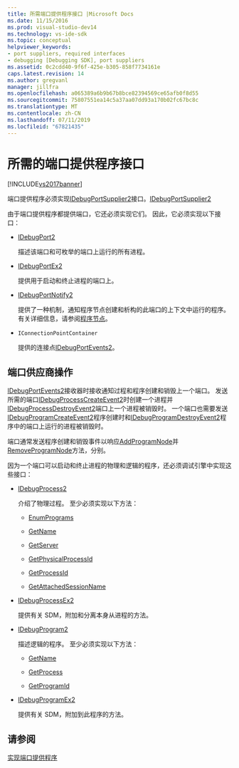 ```yaml
---
title: 所需端口提供程序接口 |Microsoft Docs
ms.date: 11/15/2016
ms.prod: visual-studio-dev14
ms.technology: vs-ide-sdk
ms.topic: conceptual
helpviewer_keywords:
- port suppliers, required interfaces
- debugging [Debugging SDK], port suppliers
ms.assetid: 0c2cdd40-9f6f-425e-b305-858f7734161e
caps.latest.revision: 14
ms.author: gregvanl
manager: jillfra
ms.openlocfilehash: a065389a6b9b67b8bce82394569ce65afb0f8d55
ms.sourcegitcommit: 75807551ea14c5a37aa07dd93a170b02fc67bc8c
ms.translationtype: MT
ms.contentlocale: zh-CN
ms.lasthandoff: 07/11/2019
ms.locfileid: "67821435"
---
```

# <a name="required-port-supplier-interfaces"></a>所需的端口提供程序接口
[!INCLUDE[vs2017banner](../../includes/vs2017banner.md)]

端口提供程序必须实现[IDebugPortSupplier2](../../extensibility/debugger/reference/idebugportsupplier2.md)接口。[IDebugPortSupplier2](../../extensibility/debugger/reference/idebugportsupplier2.md)  
  
 由于端口提供程序都提供端口，它还必须实现它们。 因此，它必须实现以下接口：  
  
- [IDebugPort2](../../extensibility/debugger/reference/idebugport2.md)  
  
     描述该端口和可枚举的端口上运行的所有进程。  
  
- [IDebugPortEx2](../../extensibility/debugger/reference/idebugportex2.md)  
  
     提供用于启动和终止进程的端口上。  
  
- [IDebugPortNotify2](../../extensibility/debugger/reference/idebugportnotify2.md)  
  
     提供了一种机制，通知程序节点创建和析构的此端口的上下文中运行的程序。 有关详细信息，请参阅[程序节点](../../extensibility/debugger/program-nodes.md)。  
  
- `IConnectionPointContainer`  
  
     提供的连接点[IDebugPortEvents2](../../extensibility/debugger/reference/idebugportevents2.md)。  
  
## <a name="port-supplier-operation"></a>端口供应商操作  
 [IDebugPortEvents2](../../extensibility/debugger/reference/idebugportevents2.md)接收器时接收通知过程和程序创建和销毁上一个端口。 发送所需的端口[IDebugProcessCreateEvent2](../../extensibility/debugger/reference/idebugprocesscreateevent2.md)时创建一个进程并[IDebugProcessDestroyEvent2](../../extensibility/debugger/reference/idebugprocessdestroyevent2.md)端口上一个进程被销毁时。 一个端口也需要发送[IDebugProgramCreateEvent2](../../extensibility/debugger/reference/idebugprogramcreateevent2.md)程序创建时和[IDebugProgramDestroyEvent2](../../extensibility/debugger/reference/idebugprogramdestroyevent2.md)程序中的端口上运行的进程被销毁时。  
  
 端口通常发送程序创建和销毁事件以响应[AddProgramNode](../../extensibility/debugger/reference/idebugportnotify2-addprogramnode.md)并[RemoveProgramNode](../../extensibility/debugger/reference/idebugportnotify2-removeprogramnode.md)方法，分别。  
  
 因为一个端口可以启动和终止进程的物理和逻辑的程序，还必须调试引擎中实现这些接口：  
  
- [IDebugProcess2](../../extensibility/debugger/reference/idebugprocess2.md)  
  
  介绍了物理过程。 至少必须实现以下方法：  

  - [EnumPrograms](../../extensibility/debugger/reference/idebugprocess2-enumprograms.md)  

  - [GetName](../../extensibility/debugger/reference/idebugprocess2-getname.md)  

  - [GetServer](../../extensibility/debugger/reference/idebugprocess2-getserver.md)  

  - [GetPhysicalProcessId](../../extensibility/debugger/reference/idebugprocess2-getphysicalprocessid.md)  

  - [GetProcessId](../../extensibility/debugger/reference/idebugprocess2-getprocessid.md)  

  - [GetAttachedSessionName](../../extensibility/debugger/reference/idebugprocess2-getattachedsessionname.md)  

- [IDebugProcessEx2](../../extensibility/debugger/reference/idebugprocessex2.md)  
  
    提供有关 SDM，附加和分离本身从进程的方法。  
  
- [IDebugProgram2](../../extensibility/debugger/reference/idebugprogram2.md)  
  
  描述逻辑的程序。 至少必须实现以下方法：  

  - [GetName](../../extensibility/debugger/reference/idebugprogram2-getname.md)  

  - [GetProcess](../../extensibility/debugger/reference/idebugprogram2-getprocess.md)  

  - [GetProgramId](../../extensibility/debugger/reference/idebugprogram2-getprogramid.md)  
  
- [IDebugProgramEx2](../../extensibility/debugger/reference/idebugprogramex2.md)  
  
     提供有关 SDM，附加到此程序的方法。  
  
## <a name="see-also"></a>请参阅  
 [实现端口提供程序](../../extensibility/debugger/implementing-a-port-supplier.md)
